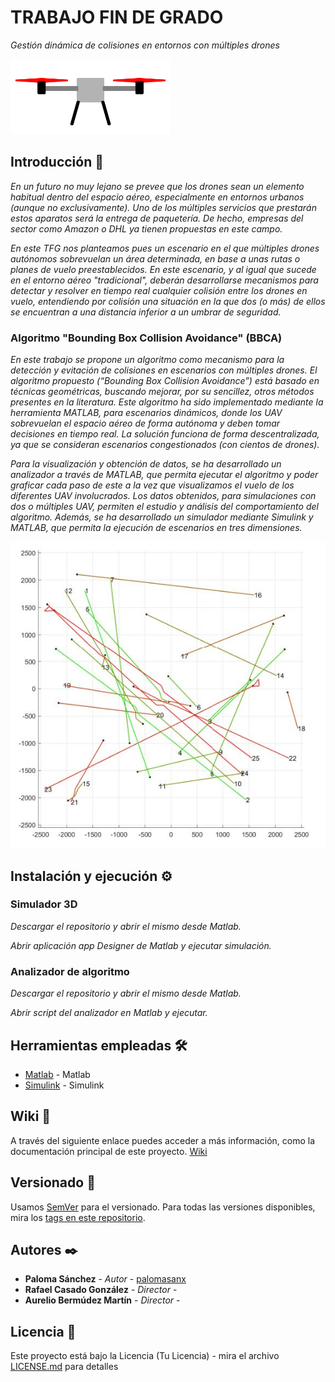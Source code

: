 # TRABAJO FIN DE GRADO

_Gestión dinámica de colisiones en entornos con múltiples drones_

![Dron](https://github.com/PalomaSanx/UAVsimulation_TFG/blob/master/imgReadme/dron.png)

## Introducción 🚀

_En un futuro no muy lejano se prevee que los drones sean un elemento habitual dentro del espacio aéreo,
especialmente en entornos urbanos (aunque no exclusivamente). Uno de los múltiples servicios que
prestarán estos aparatos será la entrega de paquetería. De hecho, empresas del sector como Amazon o
DHL ya tienen propuestas en este campo._

_En este TFG nos planteamos pues un escenario en el que múltiples drones autónomos sobrevuelan un área
determinada, en base a unas rutas o planes de vuelo preestablecidos. En este escenario, y al igual que
sucede en el entorno aéreo "tradicional", deberán desarrollarse mecanismos para detectar y resolver en
tiempo real cualquier colisión entre los drones en vuelo, entendiendo por colisión una situación en la que
dos (o más) de ellos se encuentran a una distancia inferior a un umbrar de seguridad._


### Algoritmo "Bounding Box Collision Avoidance" (BBCA)

_En este trabajo se propone un algoritmo como mecanismo para la detección y evitación de colisiones en escenarios con múltiples drones. El algoritmo propuesto (“Bounding Box Collision Avoidance”) está basado en técnicas geométricas, buscando mejorar, por su sencillez, otros métodos presentes en la literatura.
Este algoritmo ha sido implementado mediante la herramienta MATLAB, para escenarios dinámicos, donde los UAV sobrevuelan el espacio aéreo de forma autónoma y deben tomar decisiones en tiempo real. La solución funciona de forma descentralizada, ya que se consideran escenarios congestionados (con cientos de drones)._

_Para la visualización y obtención de datos, se ha desarrollado un analizador a través de MATLAB, que permita ejecutar el algoritmo y poder graficar cada paso de este a la vez que visualizamos el vuelo de los diferentes UAV involucrados. Los datos obtenidos, para simulaciones con dos o múltiples UAV, permiten el estudio y análisis del comportamiento del algoritmo. Además, se ha desarrollado un simulador mediante Simulink y MATLAB, que permita la ejecución de escenarios en tres dimensiones._  

![Dron](https://github.com/PalomaSanx/UAVsimulation_TFG/blob/master/imgReadme/simulacion.jpg)

## Instalación y ejecución ⚙️

### Simulador 3D

_Descargar el repositorio y abrir el mismo desde Matlab._

_Abrir aplicación app Designer de Matlab y ejecutar simulación._

### Analizador de algoritmo

_Descargar el repositorio y abrir el mismo desde Matlab._

_Abrir script del analizador en Matlab y ejecutar._


## Herramientas empleadas 🛠️

* [Matlab](https://es.mathworks.com/) - Matlab
* [Simulink](https://es.mathworks.com/products/simulink.html) - Simulink

## Wiki 📖

A través del siguiente enlace puedes acceder a más información, como la documentación principal de este proyecto. [Wiki](https://github.com/PalomaSanx/UAVsimulation_TFG/tree/master/wiki)

## Versionado 📌

Usamos [SemVer](http://semver.org/) para el versionado. Para todas las versiones disponibles, mira los [tags en este repositorio](https://github.com/PalomaSanx/UAVsimulation_TFG.git/tags).

## Autores ✒️

* **Paloma Sánchez** - *Autor* - [palomasanx](https://github.com/PalomaSanx)
* **Rafael Casado González** - *Director* - 
* **Aurelio Bermúdez Martín** - *Director* - 

## Licencia 📄

Este proyecto está bajo la Licencia (Tu Licencia) - mira el archivo [LICENSE.md](LICENSE.md) para detalles

